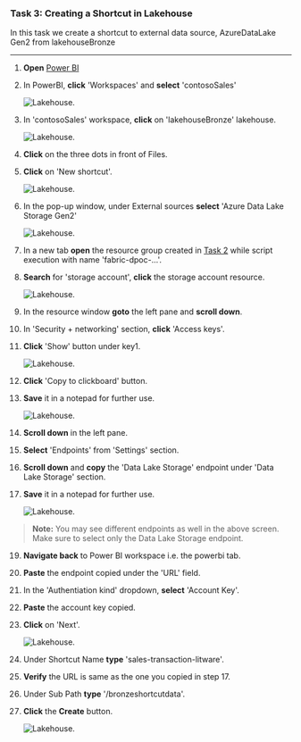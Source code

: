 ### Task 3: Creating a Shortcut in Lakehouse

In this task we create a shortcut to external data source, AzureDataLake Gen2 from lakehouseBronze

-----------------------------------------------------------------------------------------

1. **Open** [Power BI](https://app.powerbi.com/)

2. In PowerBI, **click** 'Workspaces' and **select** 'contosoSales'

    ![Lakehouse.](media/demo-4.png)

3. In 'contosoSales' workspace, **click** on 'lakehouseBronze' lakehouse.

    ![Lakehouse.](media/lakehouse-1.png)
   
4.  **Click** on the three dots in front of Files.
5. **Click** on 'New shortcut'.

	![Lakehouse.](media/lakehouse-2.png)

6. In the pop-up window, under External sources **select** 'Azure Data Lake Storage Gen2'

	![Lakehouse.](media/demo-9.png)

7. In a new tab **open** the resource group created in [Task 2](#task-2-run-the-cloud-shell-to-provision-the-demo-resources) while script execution with name 'fabric-dpoc-...'.

8. **Search** for 'storage account', **click** the storage account resource.

	![Lakehouse.](media/demo-10.png)

10. In the resource window **goto** the left pane and **scroll down**.
11. In 'Security + networking' section, **click** 'Access keys'.
12. **Click** 'Show' button under key1.

	![Lakehouse.](media/demo-11.png)

13. **Click** 'Copy to clickboard' button.
14. **Save** it in a notepad for further use.

	![Lakehouse.](media/demo-12.png)

15. **Scroll down** in the left pane.
16. **Select** 'Endpoints' from 'Settings' section.
17. **Scroll down** and **copy** the 'Data Lake Storage' endpoint under 'Data Lake Storage' section.
18. **Save** it in a notepad for further use.

	![Lakehouse.](media/demo-12.1.png)

>**Note:** You may see different endpoints as well in the above screen. Make sure to select only the Data Lake Storage endpoint.

19. **Navigate back** to Power BI workspace i.e. the powerbi tab.
20. **Paste** the endpoint copied under the 'URL' field.

21. In the 'Authentiation kind' dropdown, **select** 'Account Key'.

22. **Paste** the account key copied.

23. **Click** on 'Next'.

	![Lakehouse.](media/demo-12.2.png)

24. Under Shortcut Name **type** 'sales-transaction-litware'.

25. **Verify** the URL is same as the one you copied in step 17.

26. Under Sub Path **type** '/bronzeshortcutdata'.

27. **Click** the **Create** button.

	![Lakehouse.](media/lakehouse-3.png)
